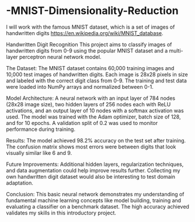 # -MNIST-Dimensionality-Reduction
I will work with the famous MNIST dataset, which is a set of images of handwritten digits https://en.wikipedia.org/wiki/MNIST_database.

Handwritten Digit Recognition
This project aims to classify images of handwritten digits from 0-9 using the popular MNIST dataset and a multi-layer perceptron neural network model.

The Dataset:
The MNIST dataset contains 60,000 training images and 10,000 test images of handwritten digits. Each image is 28x28 pixels in size and labeled with the correct digit class from 0-9.
The training and test data were loaded into NumPy arrays and normalized between 0-1.

Model Architecture:
A neural network with an input layer of 784 nodes (28x28 image size), two hidden layers of 256 nodes each with ReLU activations, and an output layer of 10 nodes with a softmax activation was used.
The model was trained with the Adam optimizer, batch size of 128, and for 10 epochs. A validation split of 0.2 was used to monitor performance during training.

Results:
The model achieved 98.2% accuracy on the test set after training. The confusion matrix shows most errors were between digits that look visually similar like 6 and 9.

Future Improvements:
Additional hidden layers, regularization techniques, and data augmentation could help improve results further. Collecting my own handwritten digit dataset would also be interesting to test domain adaptation.

Conclusion:
This basic neural network demonstrates my understanding of fundamental machine learning concepts like model building, training and evaluating a classifier on a benchmark dataset. The high accuracy achieved validates my skills in this introductory project.
